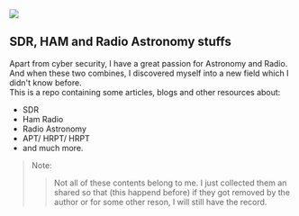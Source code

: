 <img src="https://repository-images.githubusercontent.com/744384056/97683e08-ebaf-4cb7-aa03-ed0dff4efe2f">


## SDR, HAM and Radio Astronomy stuffs
Apart from cyber security, I have a great passion for Astronomy and Radio.<br>
And when these two combines, I discovered myself into a new field which I didn't know before.<br>
This is a repo containing some articles, blogs and other resources about:
  - SDR
  - Ham Radio
  - Radio Astronomy
  - APT/ HRPT/ HRPT
  - and much more.

> Note:
> > Not all of these contents belong to me. I just collected them an shared so that (this happend before) if they got removed by the author or for some other reson, I will still have the record.
